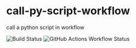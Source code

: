 # call-py-script-workflow
call a python script in workflow

![Build Status](https://github.com/mm808/call-py-script-workflow/.github/workflows/action.yml/badge.svg)
![GitHub Actions Workflow Status](https://img.shields.io/github/actions/workflow/status/mm808/call-py-script-workflow/.github/workflows/action.yml/badge.svg)


